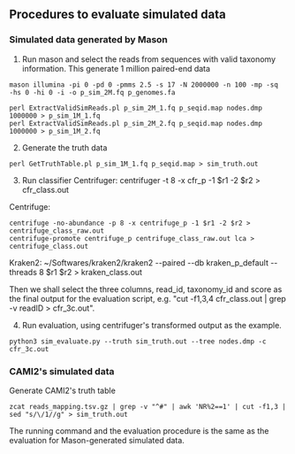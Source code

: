## Procedures to evaluate simulated data
### Simulated data generated by Mason
1. Run mason and select the reads from sequences with valid taxonomy information. This generate 1 million paired-end data
```
mason illumina -pi 0 -pd 0 -pmms 2.5 -s 17 -N 2000000 -n 100 -mp -sq  -hs 0 -hi 0 -i -o p_sim_2M.fq p_genomes.fa

perl ExtractValidSimReads.pl p_sim_2M_1.fq p_seqid.map nodes.dmp 1000000 > p_sim_1M_1.fq
perl ExtractValidSimReads.pl p_sim_2M_2.fq p_seqid.map nodes.dmp 1000000 > p_sim_1M_2.fq
```

2. Generate the truth data

```
perl GetTruthTable.pl p_sim_1M_1.fq p_seqid.map > sim_truth.out
```

3. Run classifier
Centrifuger: centrifuger -t 8 -x cfr_p -1 $r1 -2 $r2 > cfr_class.out

Centrifuge:
```
centrifuge -no-abundance -p 8 -x centrifuge_p -1 $r1 -2 $r2 > centrifuge_class_raw.out
centrifuge-promote centrifuge_p centrifuge_class_raw.out lca > centrifuge_class.out
```

Kraken2: ~/Softwares/kraken2/kraken2 --paired --db kraken_p_default --threads 8 $r1 $r2 > kraken_class.out 

Then we shall select the three columns, read_id, taxonomy_id and score as the final output for the evaluation script, e.g. "cut -f1,3,4 cfr_class.out | grep -v readID > cfr_3c.out".

4. Run evaluation, using centrifuger's transformed output as the example.
```
python3 sim_evaluate.py --truth sim_truth.out --tree nodes.dmp -c cfr_3c.out
```

### CAMI2's simulated data
Generate CAMI2's truth table
```
zcat reads_mapping.tsv.gz | grep -v "^#" | awk 'NR%2==1' | cut -f1,3 | sed "s/\/1//g" > sim_truth.out
```

The running command and the evaluation procedure is the same as the evaluation for Mason-generated simulated data.

